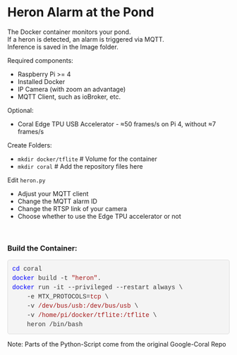 <h1>Heron Alarm at the Pond</h1>

The Docker container monitors your pond.<br/>
If a heron is detected, an alarm is triggered via MQTT.<br/>
Inference is saved in the Image folder.<br/>

Required components:<br/>
<ul><li>Raspberry Pi >= 4</li>
<li>Installed Docker</li>
<li>IP Camera (with zoom an advantage)</li>
<li>MQTT Client, such as ioBroker, etc.</li></ul>
Optional:
<ul><li>Coral Edge TPU USB Accelerator - ≈50 frames/s on Pi 4, without ≈7 frames/s</li></ul>

Create Folders:<br/>
<ul><li><code>mkdir docker/tflite</code> # Volume for the container</li>
<li><code>mkdir coral</code> # Add the repository files here</li></ul>
Edit <code>heron.py</code>
<ul><li>Adjust your MQTT client</li>
<li>Change the MQTT alarm ID</li>
<li>Change the RTSP link of your camera</li>
<li>Choose whether to use the Edge TPU accelerator or not</li></ul><br/>

<h3>Build the Container:</h3>
<pre style="background-color: #f4f4f4; border: 1px solid #ddd; border-radius: 5px; padding: 10px; color: #333; font-family: 'Courier New', Courier, monospace; line-height: 1.5;">
<span style="color: #0000ff;">cd</span> coral
<span style="color: #0000ff;">docker</span> build -t <span style="color: #a31515;">"heron"</span>.
<span style="color: #0000ff;">docker</span> run -it --privileged --restart always \
    -e MTX_PROTOCOLS=<span style="color: #a31515;">tcp</span> \
    -v <span style="color: #a31515;">/dev/bus/usb:/dev/bus/usb</span> \
    -v <span style="color: #a31515;">/home/pi/docker/tflite:/tflite</span> \
    heron /bin/bash
</pre>

Note: Parts of the Python-Script come from the original Google-Coral Repo

